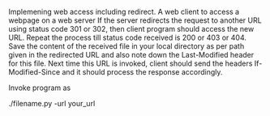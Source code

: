 Implemening web access including redirect.
A web client to access a webpage on a web server
If the server redirects the request to another URL using status code 301 or 302, then client program should access the new URL. 
Repeat the process till status code received is 200 or 403 or 404. Save the content of the received file in your local directory as per path given in the redirected
URL and also note down the Last-Modified header for this file. Next time this URL is invoked, client should send the headers If-Modified-Since and it should process
the response accordingly. 

Invoke program as

./filename.py -url your_url
